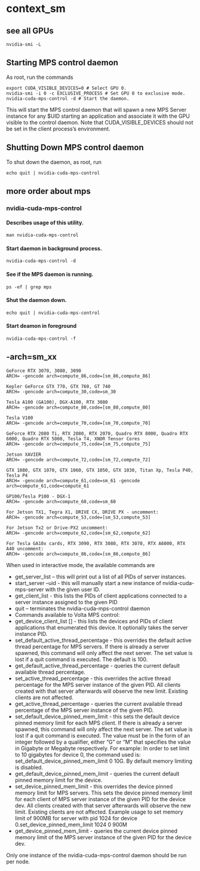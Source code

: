 # context_sm

## see all GPUs
```
nvidia-smi -L
```

## Starting MPS control daemon
As root, run the commands
```
export CUDA_VISIBLE_DEVICES=0 # Select GPU 0.
nvidia-smi -i 0 -c EXCLUSIVE_PROCESS # Set GPU 0 to exclusive mode.
nvidia-cuda-mps-control -d # Start the daemon.
```
This will start the MPS control daemon that will spawn a new MPS Server instance for any $UID starting an application and associate it with the GPU visible to the control daemon. Note that CUDA_VISIBLE_DEVICES should not be set in the client process’s environment.
## Shutting Down MPS control daemon
To shut down the daemon, as root, run
```
echo quit | nvidia-cuda-mps-control
```

## more order about mps
### nvidia-cuda-mps-control
#### Describes usage of this utility.
```
man nvidia-cuda-mps-control
```
#### Start daemon in background process.
```
nvidia-cuda-mps-control -d 
```
#### See if the MPS daemon is running.
```
ps -ef | grep mps
```
#### Shut the daemon down.
```
echo quit | nvidia-cuda-mps-control
```

#### Start deamon in foreground
```
nvidia-cuda-mps-control -f
```
## -arch=sm_xx
```
GeForce RTX 3070, 3080, 3090
ARCH= -gencode arch=compute_86,code=[sm_86,compute_86]

Kepler GeForce GTX 770, GTX 760, GT 740
ARCH= -gencode arch=compute_30,code=sm_30

Tesla A100 (GA100), DGX-A100, RTX 3080
ARCH= -gencode arch=compute_80,code=[sm_80,compute_80]

Tesla V100
ARCH= -gencode arch=compute_70,code=[sm_70,compute_70]

GeForce RTX 2080 Ti, RTX 2080, RTX 2070, Quadro RTX 8000, Quadro RTX 6000, Quadro RTX 5000, Tesla T4, XNOR Tensor Cores
ARCH= -gencode arch=compute_75,code=[sm_75,compute_75]

Jetson XAVIER
ARCH= -gencode arch=compute_72,code=[sm_72,compute_72]

GTX 1080, GTX 1070, GTX 1060, GTX 1050, GTX 1030, Titan Xp, Tesla P40, Tesla P4
ARCH= -gencode arch=compute_61,code=sm_61 -gencode arch=compute_61,code=compute_61

GP100/Tesla P100 - DGX-1
ARCH= -gencode arch=compute_60,code=sm_60

For Jetson TX1, Tegra X1, DRIVE CX, DRIVE PX - uncomment:
ARCH= -gencode arch=compute_53,code=[sm_53,compute_53]

For Jetson Tx2 or Drive-PX2 uncomment:
ARCH= -gencode arch=compute_62,code=[sm_62,compute_62]

For Tesla GA10x cards, RTX 3090, RTX 3080, RTX 3070, RTX A6000, RTX A40 uncomment:
ARCH= -gencode arch=compute_86,code=[sm_86,compute_86]
```

When used in interactive mode, the available commands are

* get_server_list – this will print out a list of all PIDs of server instances.
* start_server –uid <user id> - this will manually start a new instance of nvidia-cuda-mps-server with the given user ID.
* get_client_list <PID> - this lists the PIDs of client applications connected to a server instance assigned to the given PID
* quit – terminates the nvidia-cuda-mps-control daemon
* Commands available to Volta MPS control:
* get_device_client_list [<PID>] - this lists the devices and PIDs of client applications that enumerated this device. It optionally takes the server instance PID.
* set_default_active_thread_percentage <percentage> - this overrides the default active thread percentage for MPS servers. If there is already a server spawned, this command will only affect the next server. The set value is lost if a quit command is executed. The default is 100.
* get_default_active_thread_percentage - queries the current default available thread percentage.
* set_active_thread_percentage <PID> <percentage> - this overrides the active thread percentage for the MPS server instance of the given PID. All clients created with that server afterwards will observe the new limit. Existing clients are not affected.
* get_active_thread_percentage <PID> - queries the current available thread percentage of the MPS server instance of the given PID.
* set_default_device_pinned_mem_limit <dev> <value> - this sets the default device pinned memory limit for each MPS client. If there is already a server spawned, this command will only affect the next server. The set value is lost if a quit command is executed. The value must be in the form of an integer followed by a qualifier, either “G” or “M” that specifies the value in Gigabyte or Megabyte respectively. For example: In order to set limit to 10 gigabytes for device 0, the command used is: set_default_device_pinned_mem_limit 0 10G. By default memory limiting is disabled.
* get_default_device_pinned_mem_limit <dev> - queries the current default pinned memory limit for the device.
* set_device_pinned_mem_limit <PID> <dev> <value> - this overrides the device pinned memory limit for MPS servers. This sets the device pinned memory limit for each client of MPS server instance of the given PID for the device dev. All clients created with that server afterwards will observe the new limit. Existing clients are not affected. Example usage to set memory limit of 900MB for server with pid 1024 for device 0.set_device_pinned_mem_limit 1024 0 900M
* get_device_pinned_mem_limit <PID> <dev> - queries the current device pinned memory limit of the MPS server instance of the given PID for the device dev.
  
Only one instance of the nvidia-cuda-mps-control daemon should be run per node.
